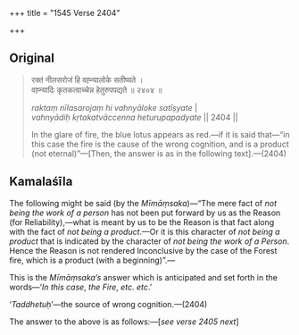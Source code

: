 +++
title = "1545 Verse 2404"

+++
## Original 
>
> रक्तं नीलसरोजं हि वह्न्यालोके सतीष्यते ।  
> वह्न्यादिः कृतकत्वाच्चेन्न हेतुरुपपद्यते ॥ २४०४ ॥ 
>
> *raktaṃ nīlasarojaṃ hi vahnyāloke satīṣyate* \|  
> *vahnyādiḥ kṛtakatvāccenna heturupapadyate* \|\| 2404 \|\| 
>
> In the glare of fire, the blue lotus appears as red.—if it is said that—“in this case the fire is the cause of the wrong cognition, and is a product (not eternal)”—[Then, the answer is as in the following text].—(2404)



## Kamalaśīla

The following might be said (by the *Mīmāṃsaka*)—“The mere fact of *not being the work of a person* has not been put forward by us as the Reason (for Reliability),—what is meant by us to be the Reason is that fact along with the fact of *not being a product*.—Or it is this character of *not being a product* that is indicated by the character of *not being the work of a Person*. Hence the Reason is not rendered Inconclusive by the case of the Forest fire, which is a product (with a beginning)”.—

This is the *Mīmāṃsaka’s* answer which is anticipated and set forth in the words—‘*In this case*, *the Fire*, *etc. etc*.’

‘*Taddhetuḥ*’—the source of wrong cognition.—(2404)

The answer to the above is as follows:—[*see verse 2405 next*]


